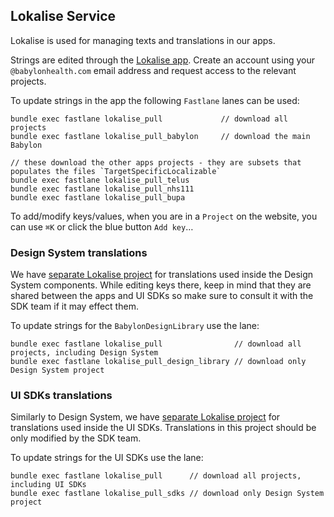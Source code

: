 ## Lokalise Service

Lokalise is used for managing texts and translations in our apps.

Strings are edited through the [Lokalise app](https://lokalise.co). 
Create an account using your `@babylonhealth.com` email address and request access to the relevant projects.

To update strings in the app the following `Fastlane` lanes can be used:
```
bundle exec fastlane lokalise_pull             // download all projects
bundle exec fastlane lokalise_pull_babylon     // download the main Babylon

// these download the other apps projects - they are subsets that populates the files `TargetSpecificLocalizable`
bundle exec fastlane lokalise_pull_telus
bundle exec fastlane lokalise_pull_nhs111
bundle exec fastlane lokalise_pull_bupa
```

To add/modify keys/values, when you are in a `Project` on the website, you can use `⌘K` or click the blue button `Add key`…

### Design System translations

We have [separate Lokalise project](https://app.lokalise.com/project/600119985e68c8ed361798.78610565) for translations used inside the Design System components. While editing keys there, keep in mind that they are shared between the apps and UI SDKs so make sure to consult it with the SDK team if it may effect them.

To update strings for the `BabylonDesignLibrary` use the lane:
```
bundle exec fastlane lokalise_pull                // download all projects, including Design System
bundle exec fastlane lokalise_pull_design_library // download only Design System project
```

### UI SDKs translations

Similarly to Design System, we have [separate Lokalise project](https://app.lokalise.com/project/559388585e68a93fd45488.75156497) for translations used inside the UI SDKs. Translations in this project should be only modified by the SDK team.

To update strings for the UI SDKs use the lane:
```
bundle exec fastlane lokalise_pull      // download all projects, including UI SDKs
bundle exec fastlane lokalise_pull_sdks // download only Design System project
```
